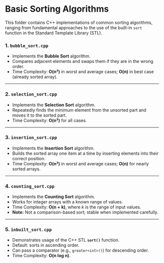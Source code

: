 # Basic Sorting Algorithms

This folder contains C++ implementations of common sorting algorithms, ranging from fundamental approaches to the use of the built-in `sort` function in the Standard Template Library (STL).

### 1. `bubble_sort.cpp`
- Implements the **Bubble Sort** algorithm.
- Compares adjacent elements and swaps them if they are in the wrong order.
- Time Complexity: **O(n²)** in worst and average cases; **O(n)** in best case (already sorted array).

---

### 2. `selection_sort.cpp`
- Implements the **Selection Sort** algorithm.
- Repeatedly finds the minimum element from the unsorted part and moves it to the sorted part.
- Time Complexity: **O(n²)** for all cases.

---

### 3. `insertion_sort.cpp`
- Implements the **Insertion Sort** algorithm.
- Builds the sorted array one item at a time by inserting elements into their correct position.
- Time Complexity: **O(n²)** in worst and average cases; **O(n)** for nearly sorted arrays.

---

### 4. `counting_sort.cpp`
- Implements the **Counting Sort** algorithm.
- Works for integer arrays with a known range of values.
- Time Complexity: **O(n + k)**, where *k* is the range of input values.
- **Note:** Not a comparison-based sort; stable when implemented carefully.

---

### 5. `inbuilt_sort.cpp`
- Demonstrates usage of the C++ STL **`sort()`** function.
- Default: sorts in ascending order.
- Can pass a comparator (e.g., `greater<int>()`) for descending order.
- Time Complexity: **O(n log n)**.
